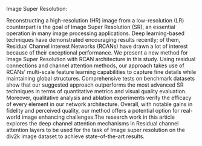 Image Super Resolution:

Reconstructing a high-resolution (HR) image from a low-resolution (LR) counterpart is the goal of Image Super Resolution (SR), an essential operation in many image processing applications. Deep learning-based techniques have demonstrated encouraging results recently; of them, Residual Channel interest Networks (RCANs) have drawn a lot of interest because of their exceptional performance. We present a new method for Image Super Resolution with RCAN architecture in this study. Using residual connections and channel attention methods, our approach takes use of RCANs' multi-scale feature learning capabilities to capture fine details while maintaining global structures. Comprehensive tests on benchmark datasets show that our suggested approach outperforms the most advanced SR techniques in terms of quantitative metrics and visual quality evaluation. Moreover, qualitative analysis and ablation experiments verify the efficacy of every element in our network architecture. Overall, with notable gains in fidelity and perceived quality, our method offers a potential option for real-world image enhancing challenges.The research work in this article explores the deep channel attention mechanisms in Residual channel attention layers to be used for the task of Image super resolution on the div2k image dataset to achieve state-of-the-art results.
